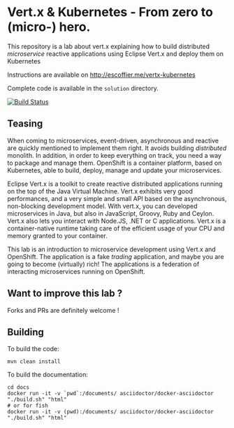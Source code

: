 # Vert.x & Kubernetes - From zero to (micro-) hero.

This repository is a lab about vert.x explaining how to build distributed _microservice_ reactive applications using
Eclipse Vert.x and deploy them on Kubernetes

Instructions are available on http://escoffier.me/vertx-kubernetes

Complete code is available in the `solution` directory.

[![Build Status](https://travis-ci.org/jbossdemocentral/vertx-kubernetes-workshop.svg?branch=master)](https://travis-ci.org/jbossdemocentral/vertx-kubernetes-workshop)

## Teasing

When coming to microservices, event-driven, asynchronous and reactive are quickly mentioned to implement them right. It avoids building _distributed_ monolith. In addition, in order to keep everything on track, you need a way to package and manage them. OpenShift is a container platform, based on Kubernetes, able to build, deploy, manage and update your microservices.  

Eclipse Vert.x is a toolkit to create reactive distributed applications running on the top of the Java Virtual Machine. Vert.x exhibits very good performances, and a very simple and small API based on the asynchronous, non-blocking development model.  With vert.x, you can developed microservices in Java, but also in JavaScript, Groovy, Ruby and Ceylon. Vert.x also lets you interact with Node.JS, .NET or C applications. Vert.x is a container-native runtime taking care of the efficient usage of your CPU and memory granted to your container. 
  
This lab is an introduction to microservice development using Vert.x and OpenShift. The application is a fake _trading_ application, and maybe you are going to become (virtually) rich! The applications is a federation of interacting microservices running on OpenShift.

## Want to improve this lab ?

Forks and PRs are definitely welcome !

## Building

To build the code:

    mvn clean install

To build the documentation:

    cd docs
    docker run -it -v `pwd`:/documents/ asciidoctor/docker-asciidoctor "./build.sh" "html"
    # or for fish
    docker run -it -v (pwd):/documents/ asciidoctor/docker-asciidoctor "./build.sh" "html"
